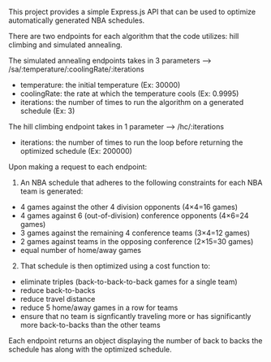 This project provides a simple Express.js API that can be used to optimize automatically generated NBA schedules.

There are two endpoints for each algorithm that the code utilizes: hill climbing and simulated annealing.

The simulated annealing endpoints takes in 3 parameters --> /sa/:temperature/:coolingRate/:iterations
  - temperature: the initial temperature (Ex: 30000)
  - coolingRate: the rate at which the temperature cools (Ex: 0.9995)
  - iterations: the number of times to run the algorithm on a generated schedule (Ex: 3)

The hill climbing endpoint takes in 1 parameter --> /hc/:iterations
  - iterations: the number of times to run the loop before returning the optimized schedule (Ex: 200000)

Upon making a request to each endpoint:

1)  An NBA schedule that adheres to the following constraints for each NBA team is generated:
  - 4 games against the other 4 division opponents (4×4=16 games)
  - 4 games against 6 (out-of-division) conference opponents (4×6=24 games)
  - 3 games against the remaining 4 conference teams (3×4=12 games)
  - 2 games against teams in the opposing conference (2×15=30 games)
  - equal number of home/away games

2) That schedule is then optimized using a cost function to:
  - eliminate triples (back-to-back-to-back games for a single team)
  - reduce back-to-backs
  - reduce travel distance
  - reduce 5 home/away games in a row for teams
  - ensure that no team is signficantly traveling more or has significantly more back-to-backs than the other teams

Each endpoint returns an object displaying the number of back to backs the schedule has along with the optimized schedule.
